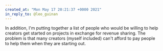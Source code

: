 ```yaml
---
created_at: "Mon May 17 20:21:37 +0000 2021"
in_reply_to: @leo_guinan
---
```


In addition, I'm putting together a list of people who would be willing to help creators get started on projects in exchange for revenue sharing. The problem is that many creators (myself included) can't afford to pay people to help them when they are starting out.